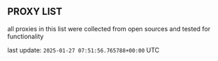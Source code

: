 ## PROXY LIST

all proxies in this list were collected from open sources and tested for functionality

last update: `2025-01-27 07:51:56.765788+00:00` UTC